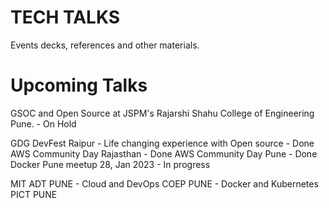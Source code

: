 # TECH TALKS

Events decks, references and other materials.


# Upcoming Talks

GSOC and Open Source at JSPM's Rajarshi Shahu College of Engineering Pune. - On Hold

GDG DevFest Raipur - Life changing experience with Open source - Done
AWS Community Day Rajasthan - Done
AWS Community Day Pune - Done
Docker Pune meetup 28, Jan 2023 - In progress

MIT ADT PUNE - Cloud and DevOps 
COEP PUNE - Docker and Kubernetes 
PICT PUNE 

